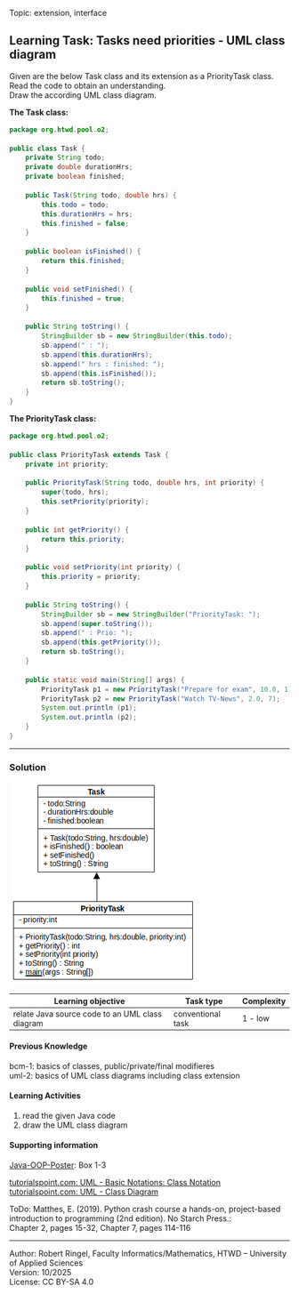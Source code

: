 Topic: extension, interface

## Learning Task: Tasks need priorities - UML class diagram

Given are the below Task class and its extension as a PriorityTask class. Read the code to obtain an understanding.  
Draw the according UML class diagram. 

**The Task class:**

``` java
package org.htwd.pool.o2;

public class Task {
    private String todo;
    private double durationHrs;
    private boolean finished;

    public Task(String todo, double hrs) {
        this.todo = todo;
        this.durationHrs = hrs;
        this.finished = false;
    }

    public boolean isFinished() {
        return this.finished;
    }

    public void setFinished() {
        this.finished = true;
    }

    public String toString() {
        StringBuilder sb = new StringBuilder(this.todo);
        sb.append(" : ");
        sb.append(this.durationHrs);
        sb.append(" hrs : finished: ");
        sb.append(this.isFinished());
        return sb.toString();
    }
}
```

**The PriorityTask class:**

``` java
package org.htwd.pool.o2;

public class PriorityTask extends Task {
    private int priority;

    public PriorityTask(String todo, double hrs, int priority) {
        super(todo, hrs);
        this.setPriority(priority);
    }

    public int getPriority() {
        return this.priority;
    }

    public void setPriority(int priority) {
        this.priority = priority;
    }

    public String toString() {
        StringBuilder sb = new StringBuilder("PriorityTask: ");
        sb.append(super.toString());
        sb.append(" : Prio: ");
        sb.append(this.getPriority());
        return sb.toString();
    }

    public static void main(String[] args) {
        PriorityTask p1 = new PriorityTask("Prepare for exam", 10.0, 1);
        PriorityTask p2 = new PriorityTask("Watch TV-News", 2.0, 7);
        System.out.println (p1);
        System.out.println (p2);
    }
}
```

---------------------------------------

### Solution

 ![the solution UML class diagram](PriorityTaskUML.png)

| **Learning objective**                           | **Task type**   | **Complexity** |
| ------------------------------------------------ | --------------- | -------------- |
| relate Java source code to an UML class diagram  | conventional task | 1 - low      |

#### Previous Knowledge

bcm-1: basics of classes, public/private/final modifieres  
uml-2: basics of UML class diagrams including class extension

#### Learning Activities

1) read the given Java code
2) draw the UML class diagram

#### Supporting information

[Java-OOP-Poster](../JavaPosterOOP_engl.pdf): Box 1-3

[tutorialspoint.com: UML - Basic Notations: Class Notation](https://www.tutorialspoint.com/uml/uml_basic_notations.htm)  
[tutorialspoint.com: UML - Class Diagram](https://www.tutorialspoint.com/uml/uml_class_diagram.htm) 

ToDo: Matthes, E. (2019). Python crash course a hands-on, project-based introduction to programming (2nd edition). No Starch Press.:  
Chapter 2, pages 15-32, Chapter 7, pages 114-116  


---------------------------------------
Author: Robert Ringel, Faculty Informatics/Mathematics, HTWD – University of Applied Sciences  
Version: 10/2025            
License: CC BY-SA 4.0